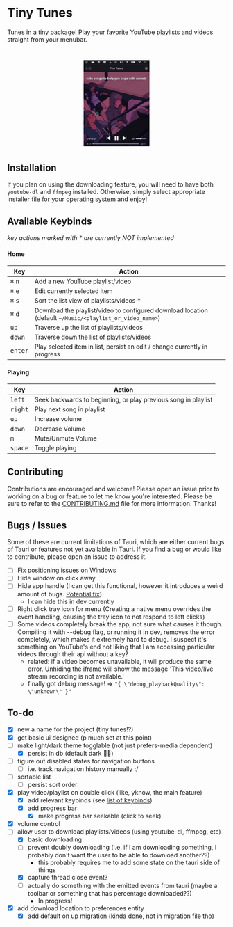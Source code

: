 # Tiny Tunes

Tunes in a tiny package! Play your favorite YouTube playlists and videos straight from your menubar.

<h1 align="center">
  <img style="width:30%;" alt='Demo' src="https://github.com/aaronleopold/tinytunes/blob/main/misc/early-demo.gif" />
</h1>

## Installation

If you plan on using the downloading feature, you will need to have both `youtube-dl` and `ffmpeg` installed. Otherwise, simply select appropriate installer file for your operating system and enjoy!

## Available Keybinds

_key actions marked with \* are currently NOT implemented_

#### Home

| Key                       | Action                                                                                                   |
| ------------------------- | -------------------------------------------------------------------------------------------------------- |
| <kbd>⌘</kbd> <kbd>n</kbd> | Add a new YouTube playlist/video                                                                         |
| <kbd>⌘</kbd> <kbd>e</kbd> | Edit currently selected item                                                                             |
| <kbd>⌘</kbd> <kbd>s</kbd> | Sort the list view of playlists/videos \*                                                                |
| <kbd>⌘</kbd> <kbd>d</kbd> | Download the playlist/video to configured download location (default `~/Music/<playlist_or_video_name>`) |
| <kbd>up</kbd>             | Traverse up the list of playlists/videos                                                                 |
| <kbd>down</kbd>           | Traverse down the list of playlists/videos                                                               |
| <kbd>enter</kbd>          | Play selected item in list, persist an edit / change currently in progress                               |

#### Playing

| Key              | Action                                                         |
| ---------------- | -------------------------------------------------------------- |
| <kbd>left</kbd>  | Seek backwards to beginning, or play previous song in playlist |
| <kbd>right</kbd> | Play next song in playlist                                     |
| <kbd>up</kbd>    | Increase volume                                                |
| <kbd>down</kbd>  | Decrease Volume                                                |
| <kbd>m</kbd>     | Mute/Unmute Volume                                             |
| <kbd>space</kbd> | Toggle playing                                                 |

## Contributing

Contributions are encouraged and welcome! Please open an issue prior to working on a bug or feature to let me know you're interested. Please be sure to refer to the [CONTRIBUTING.md](https://github.com/aaronleopold/tinytunes/blob/main//CONTRIBUTING.md) file for more information. Thanks!

## Bugs / Issues

Some of these are current limitations of Tauri, which are either current bugs of Tauri or features not yet available in Tauri. If you find a bug or would like to contribute, please open an issue to address it.

- [ ] Fix positioning issues on Windows
- [ ] Hide window on click away
- [ ] Hide app handle (I can get this functional, however it introduces a weird amount of bugs. [Potential fix](https://github.com/tauri-apps/tauri/pull/2825))
  - I can hide this in dev currently
- [ ] Right click tray icon for menu (Creating a native menu overrides the event handling, causing the tray icon to not respond to left clicks)
- [ ] Some videos completely break the app, not sure what causes it though. Compiling it with --debug flag, or running it in dev, removes the error completely, which makes it extremely hard to debug. I suspect it's something on YouTube's end not liking that I am accessing particular videos through their api without a key?
  - related: if a video becomes unavailable, it will produce the same error. Unhiding the iframe will show the message 'This video/live stream recording is not available.'
  - finally got debug message! => `"{ \"debug_playbackQuality\": \"unknown\" }"`

## To-do

- [x] new a name for the project (tiny tunes!?)
- [x] get basic ui designed (p much set at this point)
- [ ] make light/dark theme togglable (not just prefers-media dependent)
  - [x] persist in db (default dark 🤷‍♂️)
- [ ] figure out disabled states for navigation buttons
  - [ ] i.e. track navigation history manually :/
- [ ] sortable list
  - [ ] persist sort order
- [x] play video/playlist on double click (like, yknow, the main feature)
  - [x] add relevant keybinds (see [list of keybinds](#available-keybinds))
  - [x] add progress bar
    - [x] make progress bar seekable (click to seek)
- [x] volume control
- [ ] allow user to download playlists/videos (using youtube-dl, ffmpeg, etc)
  - [x] basic downloading
  - [ ] prevent doubly downloading (i.e. if I am downloading something, I probably don't want the user to be able to download another??)
    - this probably requires me to add some state on the tauri side of things
  - [x] capture thread close event?
  - [ ] actually do something with the emitted events from tauri (maybe a toolbar or something that has percentage downloaded??)
    - In progress!
- [x] add download location to preferences entity
  - [x] add default on up migration (kinda done, not in migration file tho)
